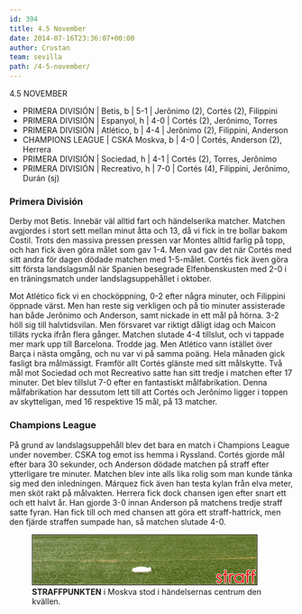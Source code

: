 ```yaml
---
id: 394
title: 4.5 November
date: 2014-07-16T23:36:07+00:00
author: Crustan
team: sevilla
path: /4-5-november/
---
```


4.5 NOVEMBER

- PRIMERA DIVISIÓN | Betis, b | 5-1 | Jerônimo (2), Cortés (2), Filippini
- PRIMERA DIVISIÓN | Espanyol, h | 4-0 | Cortés (2), Jerônimo, Torres
- PRIMERA DIVISIÓN | Atlético, b | 4-4 | Jerônimo (2), Filippini, Anderson
- CHAMPIONS LEAGUE | CSKA Moskva, b | 4-0 | Cortés, Anderson (2), Herrera
- PRIMERA DIVISIÓN | Sociedad, h | 4-1 | Cortés (2), Torres, Jerônimo
- PRIMERA DIVISIÓN | Recreativo, h | 7-0 | Cortés (4), Filippini, Jerônimo, Durán (sj)

### Primera División

Derby mot Betis. Innebär väl alltid fart och händelserika matcher. Matchen avgjordes i stort sett mellan minut åtta och 13, då vi fick in tre bollar bakom Costil. Trots den massiva pressen pressen var Montes alltid farlig på topp, och han fick även göra målet som gav 1-4. Men vad gav det när Cortés med sitt andra för dagen dödade matchen med 1-5-målet. Cortés fick även göra sitt första landslagsmål när Spanien besegrade Elfenbenskusten med 2-0 i en träningsmatch under landslagsuppehållet i oktober.

Mot Atlético fick vi en chocköppning, 0-2 efter några minuter, och Filippini öppnade värst. Men han reste sig verkligen och på tio minuter assisterade han både Jerônimo och Anderson, samt nickade in ett mål på hörna. 3-2 höll sig till halvtidsvilan. Men försvaret var riktigt dåligt idag och Maicon tilläts rycka ifrån flera gånger. Matchen slutade 4-4 tillslut, och vi tappade mer mark upp till Barcelona. Trodde jag. Men Atlético vann istället över Barça i nästa omgång, och nu var vi på samma poäng. Hela månaden gick fasligt bra målmässigt. Framför allt Cortés glänste med sitt målskytte. Två mål mot Sociedad och mot Recreativo satte han sitt tredje i matchen efter 17 minuter. Det blev tillslut 7-0 efter en fantastiskt målfabrikation. Denna målfabrikation har dessutom lett till att Cortés och Jerônimo ligger i toppen av skytteligan, med 16 respektive 15 mål, på 13 matcher.

### Champions League

På grund av landslagsuppehåll blev det bara en match i Champions League under november. CSKA tog emot iss hemma i Ryssland. Cortés gjorde mål efter bara 30 sekunder, och Anderson dödade matchen på straff efter ytterligare tre minuter. Matchen blev inte alls lika rolig som man kunde tänka sig med den inledningen. Márquez fick även han testa kylan från elva meter, men sköt rakt på målvakten. Herrera fick dock chansen igen efter snart ett och ett halvt år. Han gjorde 3-0 innan Anderson på matchens tredje straff satte fyran. Han fick till och med chansen att göra ett straff-hattrick, men den fjärde straffen sumpade han, så matchen slutade 4-0.

<figure>
  <img src="../images/straff.png" alt="straff"  />
  <figcaption><strong>STRAFFPUNKTEN</strong> i Moskva stod i händelsernas centrum den kvällen.</figcaption>
</figure>
